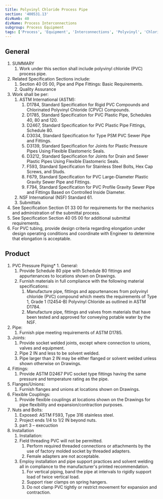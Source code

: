 ```yaml
---
title: Polyvinyl Chloride Process Pipe
section: '400531.13'
divNumb: 40
divName: Process Interconnections
subgroup: Process Equipment
tags: ['Process', 'Equipment', 'Interconnections', 'Polyvinyl', 'Chloride', 'Pipe']
---
```


## General

1. SUMMARY
   1. Work under this section shall include polyvinyl chloride (PVC) process pipe. 
2. Related Specification Sections include:
	1. Section 40 05 00, Pipe and Pipe Fittings: Basic Requirements.
	2. Quality Assurance
3. Work shall be per:
	1. ASTM International (ASTM):
		1. D1784, Standard Specification for Rigid PVC Compounds and Chlorinated Polyvinyl Chloride (CPVC) Compounds.
		2. D1785, Standard Specification for PVC Plastic Pipe, Schedules 40, 80 and 120.
		3. D2467, Standard Specification for PVC Plastic Pipe Fittings, Schedule 80.
		4. D3034, Standard Specification for Type PSM PVC Sewer Pipe and Fittings.
		5. D3139, Standard Specification for Joints for Plastic Pressure Pipes Using Flexible Elastomeric Seals.
		6. D3212, Standard Specification for Joints for Drain and Sewer Plastic Pipes Using Flexible Elastomeric Seals.
		7. F593, Standard Specification for Stainless Steel Bolts, Hex Cap Screws, and Studs.
		8. F679, Standard Specification for PVC Large-Diameter Plastic Gravity Sewer Pipe and Fittings.
		9. F794, Standard Specification for PVC Profile Gravity Sewer Pipe and Fittings Based on Controlled Inside Diameter.
	2. NSF International (NSF) Standard 61.
	3. Submittals
4. See Specification Section 01 33 00 for requirements for the mechanics and administration of the submittal process.
5. See Specification Section 40 05 00 for additional submittal requirements.
6. For PVC tubing, provide design criteria regarding elongation under design operating conditions and coordinate with Engineer to determine that elongation is acceptable. 
## Product
1. PVC Pressure Piping*	 1. General:
	1. Provide Schedule 80 pipe with Schedule 80 fittings and appurtenances to locations shown on Drawings.
	2. Furnish materials in full compliance with the following material specifications:
		1. Manufacture pipe, fittings and appurtenances from polyvinyl chloride (PVC) compound which meets the requirements of Type 1, Grade 1 (12454-B) Polyvinyl Chloride as outlined in ASTM D1784.
		2. Manufacture pipe, fittings and valves from materials that have been tested and approved for conveying potable water by the NSF.
2. Pipe:
	1. Furnish pipe meeting requirements of ASTM D1785.
3. Joints:
	1. Provide socket welded joints, except where connection to unions, valves and equipment.
	2. Pipe 2 IN and less to be solvent welded.
	3. Pipe larger than 2 IN may be either flanged or solvent welded unless shown otherwise on Drawings.
4. Fittings:
	1. Provide ASTM D2467 PVC socket type fittings having the same pressure and temperature rating as the pipe.
5. Flanges/Unions:
	1. Furnish flanges and unions at locations shown on Drawings.
6. Flexible Couplings:
	1. Provide flexible couplings at locations shown on the Drawings for pipe flexibility and expansion/contraction purposes.
7. Nuts and Bolts:
	1. Exposed: ASTM F593, Type 316 stainless steel.
	2. Project ends 1/4 to 1/2 IN beyond nuts.
   1. part 3 – execuction
1. Installation
   1. Installation:
	1. Field threading PVC will not be permitted.
		1. Perform required threaded connections or attachments by the use of factory molded socket by threaded adapters.
		2. Female adapters are not acceptable.
	2. Employ installation and pipe support practices and solvent welding all in compliance to the manufacturer's printed recommendation.
		1. For vertical piping, band the pipe at intervals to rigidly support load of twice vertical load.
		2. Support riser clamps on spring hangers.
		3. Do not clamp PVC tightly or restrict movement for expansion and contraction.

